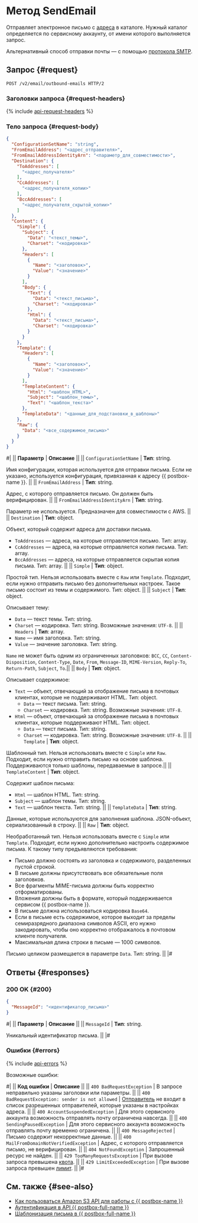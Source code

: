 # Метод SendEmail

Отправляет электронное письмо с [адреса](../../concepts/glossary.md#adress) в каталоге. Нужный каталог определяется по сервисному аккаунту, от имени которого выполняется запрос.

Альтернативный способ отправки почты — с помощью [протокола SMTP](../../quickstart.md#smtp).

## Запрос {#request}

```http
POST /v2/email/outbound-emails HTTP/2
```

### Заголовки запроса {#request-headers}

{% include [api-request-headers](../../../_includes/postbox/api-request-headers.md) %}

### Тело запроса {#request-body}

```json
{
  "ConfigurationSetName": "string",
  "FromEmailAddress": "<адрес_отправителя>",
  "FromEmailAddressIdentityArn": "<параметр_для_совместимости>",
  "Destination": {
    "ToAddresses": [
      "<адрес_получателя>"
    ],
    "CcAddresses": [
      "<адрес_получателя_копии>"
    ],
    "BccAddresses": [
      "<адрес_получателя_скрытой_копии>"
    ]
  },
  "Content": {
    "Simple": {
      "Subject": {
        "Data": "<текст_темы>",
        "Charset": "<кодировка>"
      },
      "Headers": [
        {
          "Name": "<заголовок>",
          "Value": "<значение>"
        }
      ],
      "Body": {
        "Text": {
          "Data": "<текст_письма>",
          "Charset": "<кодировка>"
        },
        "Html": {
          "Data": "<текст_письма>",
          "Charset": "<кодировка>"
        }
      }
    },
    "Template": {
      "Headers": [
        {
          "Name": "<заголовок>",
          "Value": "<значение>"
        }
      ],
      "TemplateContent": {
        "Html": "<шаблон_HTML>",
        "Subject": "<шаблон_темы>",
        "Text": "<шаблон_текста>"
      },
      "TemplateData": "<данные_для_подстановки_в_шаблоны>"
    },
    "Raw": {
      "Data": "<все_содержимое_письма>"
    }
  }
}
```

#|
|| **Параметр** | **Описание** ||
|| `ConfigurationSetName` | **Тип**: string.

Имя конфигурации, которая используется для отправки письма. Если не указано, используется конфигурация, привязанная к адресу {{ postbox-name }}. ||
|| `FromEmailAddress` | **Тип**: string.

Адрес, с которого отправляется письмо. Он должен быть верифицирован. ||
|| `FromEmailAddressIdentityArn` | **Тип**: string.

Параметр не используется. Предназначен для совместимости с AWS. ||
|| `Destination` | **Тип**: object.

Объект, который содержит адреса для доставки письма. 

* `ToAddresses` — адреса, на которые отправляется письмо. Тип: array. 
* `CcAddresses` — адреса, на которые отправляется копия письма. Тип: array.
* `BccAddresses` — адреса, на которые отправляется скрытая копия письма. Тип: array. ||
|| `Simple` | **Тип**: object.

Простой тип. Нельзя использовать вместе с `Raw` или `Template`. Подходит, если нужно отправить письмо без дополнительных настроек. Такое письмо состоит из темы и содержимого. Тип: object. ||
|| `Subject` | **Тип**: object.

Описывает тему:
  * `Data` — текст темы. Тип: string.
  * `Charset` — кодировка. Тип: string. Возможные значения: `UTF-8`. ||
|| `Headers` | **Тип**: array.
  * `Name` — имя заголовка. Тип: string.
  * `Value` — значение заголовка. Тип: string. 

`Name` не может быть одним из ограниченных заголовков: `BCC`, `CC`, `Content-Disposition`, `Content-Type`, `Date`, 
`From`, `Message-ID`, `MIME-Version`, `Reply-To`, `Return-Path`, `Subject`, `To`.||
|| `Body` | **Тип**: object.

Описывает содержимое:
  * `Text` — объект, отвечающий за отображение письма в почтовых клиентах, которые не поддерживают HTML. Тип: object.
      * `Data` — текст письма. Тип: string.
      * `Charset` — кодировка. Тип: string. Возможные значения: `UTF-8`.
  * `Html` — объект, отвечающий за отображение письма в почтовых клиентах, которые поддерживают HTML. Тип: object.
      * `Data` — текст письма. Тип: string.
      * `Charset` — кодировка. Тип: string. Возможные значения: `UTF-8`. ||
|| `Template` | **Тип**: object.

Шаблонный тип. Нельзя использовать вместе с `Simple` или `Raw`. Подходит, если нужно отправить письмо на основе шаблона. Поддерживаются только шаблоны, передаваемые в запросе.||
|| `TemplateContent` | **Тип**: object.

Содержит шаблон письма:
  * `Html` — шаблон HTML. Тип: string.
  * `Subject` — шаблон темы. Тип: string.
  * `Text` — шаблон текста. Тип: string. ||
|| `TemplateData` | **Тип**: string.

Данные, которые используются для заполнения шаблона. JSON-объект, сериализованный в строку. ||
|| `Raw` | **Тип**: object.

Необработанный тип. Нельзя использовать вместе с `Simple` или `Template`. Подходит, если нужно дополнительно настроить содержимое письма. К такому типу предъявляются требования:
  * Письмо должно состоять из заголовка и содержимого, разделенных пустой строкой.
  * В письме должны присутствовать все обязательные поля заголовков.
  * Все фрагменты MIME-письма должны быть корректно отформатированы.
  * Вложения должны быть в формате, который поддерживается сервисом {{ postbox-name }}.
  * В письме должна использоваться кодировка `Base64`.
  * Если в письме есть содержимое, которое выходит за пределы семиразрядного диапазона символов ASCII, его нужно закодировать, чтобы оно корректно отображалось в почтовом клиенте получателя.
  * Максимальная длина строки в письме — 1000 символов.

Письмо целиком размещается в параметре `Data`. Тип: string. ||
|#

## Ответы {#responses}

### 200 OK {#200}

```json
{
  "MessageId": "<идентификатор_письма>"
}
```

#|
|| **Параметр** | **Описание** ||
|| `MessageId` | **Тип**: string.

Уникальный идентификатор письма. ||
|#

### Ошибки {#errors}

{% include [api-errors](../../../_includes/postbox/api-errors.md) %}

Возможные ошибки:

#|
|| **Код ошибки** | **Описание** ||
|| `400 BadRequestException` | В запросе неправильно указаны заголовки или параметры. ||
|| `400 BadRequestException: sender is not allowed` | [Отправитель](../../concepts/glossary.md#sender) не входит в список разрешенных отправителей, которые указаны в настройках адреса. ||
|| `400 AccountSuspendedException` | Для этого сервисного аккаунта возможность отправлять почту ограничена навсегда. ||
|| `400 SendingPausedException` | Для этого сервисного аккаунта возможность отправлять почту временно ограничена. ||
|| `400 MessageRejected` | Письмо содержит некорректные данные. ||
|| `400 MailFromDomainNotVerifiedException` | Адрес, с которого отправляется письмо, не верифицирован. ||
|| `404 NotFoundException` | Запрошенный ресурс не найден. ||
|| `429 TooManyRequestsException` | При вызове запроса превышена [квота](../../concepts/limits.md#postbox-quotas). ||
|| `429 LimitExceededException` | При вызове запроса превышен [лимит](../../concepts/limits.md). ||
|#

## См. также {#see-also}

* [Как пользоваться Amazon S3 API для работы с {{ postbox-name }}](../index.md)
* [Аутентификация в API {{ postbox-full-name }}](../../api-ref/authentication.md)
* [Шаблонизация письма в {{ postbox-full-name }}](../../operations/send-templated-email.md)

